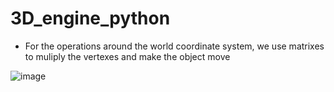# 3D_engine_python

- For the operations around the world coordinate system, we use matrixes to muliply the vertexes and make the object move

![image](https://github.com/Leomconti/3D_engine_python/assets/46422901/f45bce88-642d-4e37-b67b-40903b5dd862)
